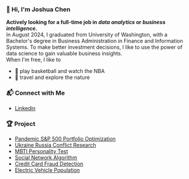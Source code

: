 ### 👋 Hi, I'm Joshua Chen
**Actively looking for a full-time job in _data analytics_ or _business intelligence_.**  
In August 2024, I graduated from University of Washington, with a Bachelor's degree in Business Administration in Finance and Information Systems. To make better investment decisions, I like to use the power of data science to gain valuable business insights.  
When I'm free, I like to  
* 🏀 play basketball and watch the NBA
* 🚞 travel and explore the nature
### 📬 Connect with Me
* [Linkedin](https://www.linkedin.com/in/joshua-chen-a10359196/)  
### 🏆 Project
* [Pandemic S&P 500 Portfolio Optimization](https://github.com/jjchen805/pandemic-portfolio-optimization.git)
* [Ukraine Russia Conflict Research](https://github.com/jjchen805/Ukraine-Russia-Conflict-Research.git)
* [MBTI Personality Test](https://github.com/jjchen805/MBTI-Test.git)
* [Social Network Algorithm](https://github.com/jjchen805/Social-Network-Algorithm.git)
* [Credit Card Fraud Detection](https://github.com/jjchen805/credit-card-fraud-detection.git)
* [Electric Vehicle Population](https://github.com/jjchen805/EV-population.git)
